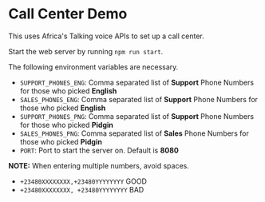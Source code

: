 # Call Center Demo

This uses Africa's Talking voice APIs to set up a call center. 

Start the web server by running `npm run start`.

The following environment variables are necessary.

- `SUPPORT_PHONES_ENG`: Comma separated list of **Support** Phone Numbers for those who picked **English**
- `SALES_PHONES_ENG`: Comma separated list of **Support** Phone Numbers for those who picked **English**
- `SUPPORT_PHONES_PNG`: Comma separated list of **Support** Phone Numbers for those who picked **Pidgin**
- `SALES_PHONES_PNG`: Comma separated list of **Sales** Phone Numbers for those who picked **Pidgin**
- `PORT`: Port to start the server on. Default is **8080**

**NOTE:** When entering multiple numbers, avoid spaces.

* `+23480XXXXXXXX,+23480YYYYYYYY` GOOD
* `+23480XXXXXXXX, +23480YYYYYYYY` BAD